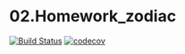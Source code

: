 # 02.Homework_zodiac
[![Build Status](https://travis-ci.org/Eeenkeeei/02.Homework_zodiac.svg?branch=master)](https://travis-ci.org/Eeenkeeei/02.Homework_zodiac)
[![codecov](https://codecov.io/gh/Eeenkeeei/02.Homework_zodiac/branch/master/graph/badge.svg)](https://codecov.io/gh/Eeenkeeei/02.Homework_zodiac)
